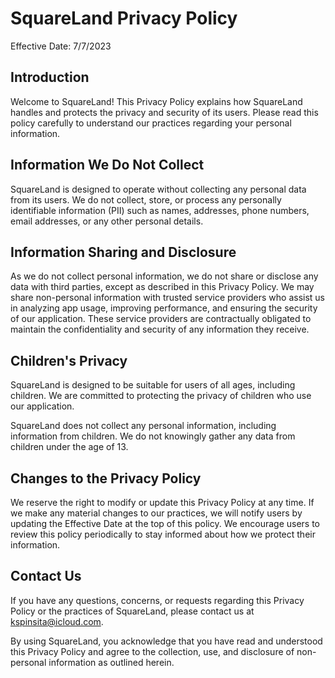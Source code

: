 # SquareLand Privacy Policy

Effective Date: 7/7/2023

## Introduction

Welcome to SquareLand! This Privacy Policy explains how SquareLand handles and protects the privacy and security of its users. Please read this policy carefully to understand our practices regarding your personal information.

## Information We Do Not Collect

SquareLand is designed to operate without collecting any personal data from its users. We do not collect, store, or process any personally identifiable information (PII) such as names, addresses, phone numbers, email addresses, or any other personal details.

## Information Sharing and Disclosure

As we do not collect personal information, we do not share or disclose any data with third parties, except as described in this Privacy Policy. We may share non-personal information with trusted service providers who assist us in analyzing app usage, improving performance, and ensuring the security of our application. These service providers are contractually obligated to maintain the confidentiality and security of any information they receive.

## Children's Privacy

SquareLand is designed to be suitable for users of all ages, including children. We are committed to protecting the privacy of children who use our application.

SquareLand does not collect any personal information, including information from children. We do not knowingly gather any data from children under the age of 13.

## Changes to the Privacy Policy

We reserve the right to modify or update this Privacy Policy at any time. If we make any material changes to our practices, we will notify users by updating the Effective Date at the top of this policy. We encourage users to review this policy periodically to stay informed about how we protect their information.

## Contact Us

If you have any questions, concerns, or requests regarding this Privacy Policy or the practices of SquareLand, please contact us at kspinsita@icloud.com.

By using SquareLand, you acknowledge that you have read and understood this Privacy Policy and agree to the collection, use, and disclosure of non-personal information as outlined herein.

